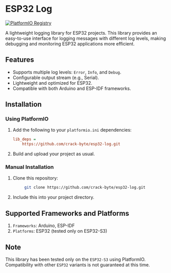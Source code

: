 # ESP32 Log
<a href="https://registry.platformio.org/libraries/crack-byte/ESP32 Log"><img src="https://badges.registry.platformio.org/packages/crack-byte/library/ESP32 Log.svg" alt="PlatformIO Registry" /></a>

A lightweight logging library for ESP32 projects. This library provides an easy-to-use interface for logging messages with different log levels, making debugging and monitoring ESP32 applications more efficient.

## Features

- Supports multiple log levels: `Error`, `Info`, and `Debug`.
- Configurable output stream (e.g., Serial).
- Lightweight and optimized for ESP32.
- Compatible with both Arduino and ESP-IDF frameworks.

## Installation

### Using PlatformIO
1. Add the following to your `platformio.ini` dependencies:
   ```ini
   lib_deps =
       https://github.com/crack-byte/esp32-log.git
2. Build and upload your project as usual.

### Manual Installation
1. Clone this repository:
   ```bash
        git clone https://github.com/crack-byte/esp32-log.git
   ```
2. Include this into your project directory.

## Supported Frameworks and Platforms
1.  `Frameworks`: Arduino, ESP-IDF
2.  `Platforms`: ESP32 (tested only on ESP32-S3)

## Note
This library has been tested only on the `ESP32-S3` using PlatformIO. Compatibility with other `ESP32` variants is not guaranteed at this time.
